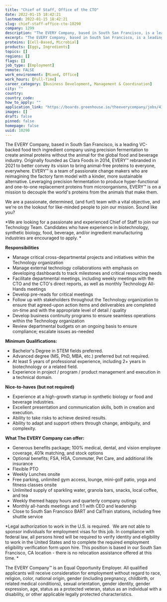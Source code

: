 ```yaml
---
title: "Chief of Staff, Office of the CTO"
date: 2022-01-15 18:42:21
lastmod: 2022-01-15 18:42:21
slug: chief-staff-office-cto-10290
company: 1299
description: "The EVERY Company, based in South San Francisco, is a leading VC-backed food tech ingredient company using precision fermentation to create animal proteins without the animal for the global food and beverage industry. Originally founded as Clara Foods in 2014, EVERY™ rebranded in 2021 to better convey its vision to bring animal-free proteins to everyone, everywhere. EVERY™ is a team of passionate change makers who are reimagining the factory farm model with a kinder, more sustainable alternative."
excerpt: "The EVERY Company, based in South San Francisco, is a leading VC-backed food tech ingredient company using precision fermentation to create animal proteins without the animal for the global food and beverage industry. Originally founded as Clara Foods in 2014, EVERY™ rebranded in 2021 to better convey its vision to bring animal-free proteins to everyone, everywhere. EVERY™ is a team of passionate change makers who are reimagining the factory farm model with a kinder, more sustainable alternative."
proteins: [Cell-Based, Microbial]
products: [Eggs, Ingredients]
topics: []
regions: []
flags: []
job_type: [Employment]
remote: FALSE
work_environment: [Mixed, Office]
work_hours: [Full-Time]
career_category: [Business Development, Management & Coordination]
city: ""
country: 
country_code: 
how_to_apply: ""
application_link: "https://boards.greenhouse.io/theeverycompany/jobs/4168971004"
images: []
draft: false
pinned: false
homepage: false
uuid: 10290
---
```

The EVERY Company, based in South San Francisco, is a leading VC-backed
food tech ingredient company using precision fermentation to create
animal proteins without the animal for the global food and beverage
industry. Originally founded as Clara Foods in 2014, EVERY™ rebranded in
2021 to better convey its vision to bring animal-free proteins to
everyone, everywhere. EVERY™ is a team of passionate change makers who
are reimagining the factory farm model with a kinder, more sustainable
alternative. Leveraging precision fermentation to produce
hyper-functional and one-to-one replacement proteins from
microorganisms, EVERY™ is on a mission to decouple the world's proteins
from the animals that make them.

We are a passionate, determined, (and fun!) team with a vital objective,
and we\'re on the lookout for like-minded people to join our mission.
Sound like you?

*We are looking for a passionate and experienced Chief of Staff to join
our Technology Team. Candidates who have experience in biotechnology,
synthetic biology, food, beverage, and/or ingredient manufacturing
industries are encouraged to apply. *

**Responsibilities**

-   Manage critical cross-departmental projects and initiatives within
    the Technology organization
-   Manage external technology collaborations with emphasis on
    developing dashboards to track milestones and critical resourcing
    needs
-   Facilitate departmental meetings, including weekly meetings with the
    CTO and the CTO's direct reports, as well as monthly Technology
    All-Hands meetings
-   Develop pre-reads for critical meetings
-   Follow up with stakeholders throughout the Technology organization
    to ensure that agreed-upon action items and deliverables are
    completed on-time and with the appropriate level of detail / quality
-   Develop business continuity programs to ensure seamless operations
    within the Technology organization
-   Review departmental budgets on an ongoing basis to ensure
    compliance; escalate issues as-needed

**Minimum Qualifications:**

-   Bachelor's Degree in STEM fields preferred.
-   Advanced degree (MS, PhD, MBA, etc.) preferred but not required.
-   At least 5 years of professional experience, including 2+ years in
    biotechnology or a related field.
-   Experience in project / program / product management and execution
    in a technical domain.

**Nice-to-haves (but not required)**

-   Experience at a high-growth startup in synthetic biology or food and
    beverage industries.
-   Excellent presentation and communication skills, both in creation
    and execution.
-   Ability to take risks to achieve desired results.
-   Ability to adapt and support others through change, ambiguity, and
    complexity.

**What The EVERY Company can offer:**

-   Generous benefits package; 100% medical, dental, and vision employee
    coverage, 401k matching, and stock options
-   Optional benefits; FSA, HSA, Commuter, Pet Care, and additional life
    insurance
-   Flexible PTO
-   Weekly Lunches onsite 
-   Free parking, unlimited gym access, lounge, mini-golf patio, yoga
    and fitness classes onsite
-   Unlimited supply of sparkling water, granola bars, snacks, local
    coffee, and tea
-   Weekly themed happy hours and quarterly company outings
-   Monthly all-hands meetings and 1:1 with CEO and leadership
-   Close to South San Francisco BART and CalTrain stations, including
    free shuttle service

*Legal authorization to work in the U.S. is required.  We are not able
to sponsor individuals for employment visas for this job. In compliance
with federal law, all persons hired will be required to verify identity
and eligibility to work in the United States and to complete the
required employment eligibility verification form upon hire. This
position is based in our South San Francisco, CA location - there is no
relocation assistance offered at this time. *

The EVERY Company™ is an Equal Opportunity Employer. All qualified
applicants will receive consideration for employment without regard to
race, religion, color, national origin, gender (including pregnancy,
childbirth, or related medical conditions), sexual orientation, gender
identity, gender expression, age, status as a protected veteran, status
as an individual with a disability, or other applicable legally
protected characteristics.
